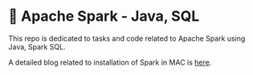 # 📍 Apache Spark - Java, SQL

This repo is dedicated to tasks and code related to Apache Spark using Java, Spark SQL. 

A detailed blog related to installation of Spark in MAC is [here](https://sarathchandrikablog.blogspot.com/2021/09/apache-spark-installation-on-mac.html).


